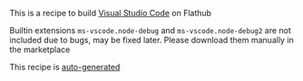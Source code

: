 This is a recipe to build [Visual Studio Code](https://github.com/Microsoft/vscode) on Flathub

Builtin extensions `ms-vscode.node-debug` and `ms-vscode.node-debug2` are not included due to bugs, may be fixed later. Please download them manually in the marketplace

This recipe is [auto-generated](https://paste.debian.net/hidden/161242a4)
